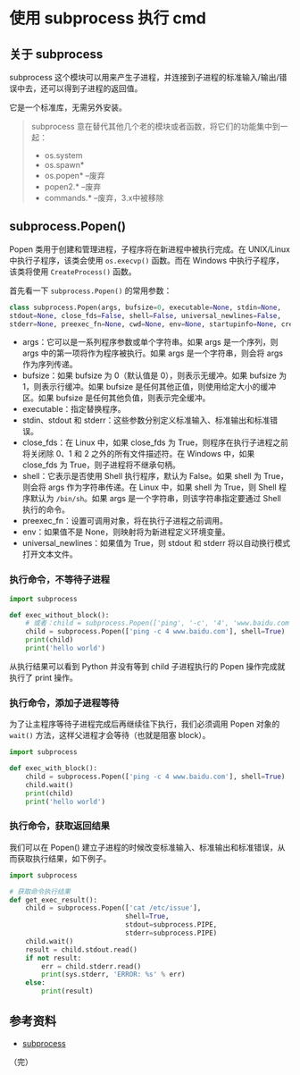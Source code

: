 # 使用 subprocess 执行 cmd

## 关于 subprocess

subprocess 这个模块可以用来产生子进程，并连接到子进程的标准输入/输出/错误中去，还可以得到子进程的返回值。

它是一个标准库，无需另外安装。

> subprocess 意在替代其他几个老的模块或者函数，将它们的功能集中到一起：
> * os.system
> * os.spawn*
> * os.popen* –废弃
> * popen2.* –废弃
> * commands.* –废弃，3.x中被移除

## subprocess.Popen()

Popen 类用于创建和管理进程，子程序将在新进程中被执行完成。在 UNIX/Linux 中执行子程序，该类会使用 `os.execvp()` 函数。而在 Windows 中执行子程序，该类将使用 `CreateProcess()` 函数。

首先看一下 `subprocess.Popen()` 的常用参数：

```python
class subprocess.Popen(args, bufsize=0, executable=None, stdin=None,
stdout=None, close_fds=False, shell=False, universal_newlines=False,
stderr=None, preexec_fn=None, cwd=None, env=None, startupinfo=None, creationflags=0)
```

* args：它可以是一系列程序参数或单个字符串。如果 args 是一个序列，则 args 中的第一项将作为程序被执行。如果 args 是一个字符串，则会将 args 作为序列传递。
* bufsize：如果 bufsize 为 0（默认值是 0），则表示无缓冲。如果 bufsize 为 1，则表示行缓冲。如果 bufsize 是任何其他正值，则使用给定大小的缓冲区。如果 bufsize 是任何其他负值，则表示完全缓冲。
* executable：指定替换程序。
* stdin、stdout 和 stderr：这些参数分别定义标准输入、标准输出和标准错误。
* close_fds：在 Linux 中，如果 close_fds 为 True，则程序在执行子进程之前将关闭除 0、1 和 2 之外的所有文件描述符。在 Windows 中，如果 close_fds 为 True，则子进程将不继承句柄。
* shell：它表示是否使用 Shell 执行程序，默认为 False。如果 shell 为 True，则会将 args 作为字符串传递。在 Linux 中，如果 shell 为 True，则 Shell 程序默认为 `/bin/sh`。如果 args 是一个字符串，则该字符串指定要通过 Shell 执行的命令。
* preexec_fn：设置可调用对象，将在执行子进程之前调用。
* env：如果值不是 None，则映射将为新进程定义环境变量。
* universal_newlines：如果值为 True，则 stdout 和 stderr 将以自动换行模式打开文本文件。


### 执行命令，不等待子进程

```python
import subprocess

def exec_without_block():
    # 或者：child = subprocess.Popen(['ping', '-c', '4', 'www.baidu.com'])
    child = subprocess.Popen(['ping -c 4 www.baidu.com'], shell=True)
    print(child)
    print('hello world')
```

从执行结果可以看到 Python 并没有等到 child 子进程执行的 Popen 操作完成就执行了 print 操作。

### 执行命令，添加子进程等待

为了让主程序等待子进程完成后再继续往下执行，我们必须调用 Popen 对象的 `wait()` 方法，这样父进程才会等待（也就是阻塞 block）。

```python
import subprocess

def exec_with_block():
    child = subprocess.Popen(['ping -c 4 www.baidu.com'], shell=True)
    child.wait()
    print(child)
    print('hello world')
```

### 执行命令，获取返回结果

我们可以在 Popen() 建立子进程的时候改变标准输入、标准输出和标准错误，从而获取执行结果，如下例子。

```python
import subprocess

# 获取命令执行结果
def get_exec_result():
    child = subprocess.Popen(['cat /etc/issue'],
                             shell=True,
                             stdout=subprocess.PIPE,
                             stderr=subprocess.PIPE)
    child.wait()
    result = child.stdout.read()
    if not result:
        err = child.stderr.read()
        print(sys.stderr, 'ERROR: %s' % err)
    else:
        print(result)
```

## 参考资料

* [subprocess](https://docs.python.org/zh-cn/3/library/subprocess.html "subprocess -- 子进程管理")

（完）
